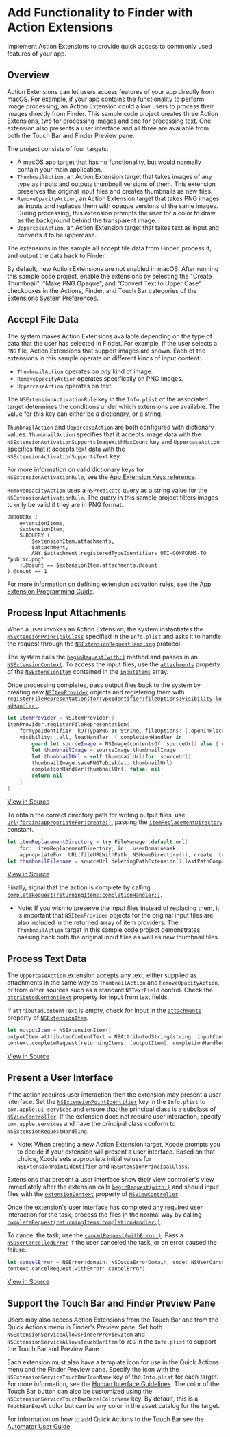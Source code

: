 # Add Functionality to Finder with Action Extensions 

Implement Action Extensions to provide quick access to commonly used features of your app.

## Overview

Action Extensions can let users access features of your app directly from macOS. For example, if your app contains the functionality to perform image processing, an Action Extension could allow users to process their images directly from Finder. This sample code project creates three Action Extensions, two for processing images and one for processing text. One extension also presents a user interface and all three are available from both the Touch Bar and Finder Preview pane.

The project consists of four targets:

* A macOS app target that has no functionality, but would normally contain your main application.
* `ThumbnailAction`, an Action Extension target that takes images of any type as inputs and outputs thumbnail versions of them. This extension preserves the original input files and creates thumbnails as new files.
* `RemoveOpacityAction`, an Action Extension target that takes PNG images as inputs and replaces them with opaque versions of the same images. During processing, this extension prompts the user for a color to draw as the background behind the transparent image.
* `UppercaseAction`, an Action Extension target that takes text as input and converts it to be uppercase.

The extensions in this sample all accept file data from Finder, process it, and output the data back to Finder. 

By default, new Action Extensions are not enabled in macOS. After running this sample code project, enable the extensions by selecting the "Create Thumbnail", "Make PNG Opaque", and "Convert Text to Upper Case" checkboxes in the Actions, Finder, and Touch Bar categories of the [Extensions System Preferences](https://support.apple.com/guide/mac-help/change-extensions-preferences-mchl8baf92fe/mac).

## Accept File Data

The system makes Action Extensions available depending on the type of data that the user has selected in Finder. For example, if the user selects a `PNG` file, Action Extensions that support images are shown. Each of the extensions in this sample operate on different kinds of input content:

* `ThumbnailAction` operates on *any* kind of image.
* `RemoveOpacityAction` operates specifically on PNG images.
* `UppercaseAction` operates on text.

The `NSExtensionActivationRule` key in the `Info.plist` of the associated target determines the conditions under which extensions are available. The value for this key can either be a dictionary, or a string.

`ThumbnailAction` and `UppercaseAction` are both configured with dictionary values. `ThumbnailAction` specifies that it accepts image data with the `NSExtensionActivationSupportsImageWithMaxCount` key and `UppercaseAction` specifies that it accepts text data with the `NSExtensionActivationSupportsText` key.

For more information on valid dictionary keys for `NSExtensionActivationRule`, see the [App Extension Keys reference](https://developer.apple.com/library/archive/documentation/General/Reference/InfoPlistKeyReference/Articles/AppExtensionKeys.html#//apple_ref/doc/uid/TP40014212-SW10).

`RemoveOpacityAction` uses a [`NSPredicate`](https://developer.apple.com/documentation/foundation/nspredicate) query as a string value for the `NSExtensionActivationRule`. The query in this sample project filters images to only be valid if they are in PNG format.

````
SUBQUERY (
    extensionItems,
    $extensionItem,
    SUBQUERY (
        $extensionItem.attachments,
        $attachment,
        ANY $attachment.registeredTypeIdentifiers UTI-CONFORMS-TO "public.png"
    ).@count == $extensionItem.attachments.@count
).@count == 1
````

For more information on defining extension activation rules, see the [App Extension Programming Guide](https://developer.apple.com/library/archive/documentation/General/Conceptual/ExtensibilityPG/ExtensionScenarios.html#//apple_ref/doc/uid/TP40014214-CH21-SW8). 

## Process Input Attachments

When a user invokes an Action Extension, the system instantiates the [`NSExtensionPrincipalClass`](https://developer.apple.com/library/archive/documentation/General/Reference/InfoPlistKeyReference/Articles/AppExtensionKeys.html#//apple_ref/doc/uid/TP40014212-SW3) specified in the `Info.plist` and asks it to handle the request through the [`NSExtensionRequestHandling`](https://developer.apple.com/documentation/foundation/nsextensionrequesthandling) protocol.

The system calls the [`beginRequest(with:)`](https://developer.apple.com/documentation/foundation/nsextensionrequesthandling/1413395-beginrequest) method and passes in an [`NSExtensionContext`](https://developer.apple.com/documentation/foundation/nsextensioncontext). To access the input files, use the [`attachments`](https://developer.apple.com/documentation/foundation/nsextensionitem/1416690-attachments) property of the [`NSExtensionItem`](https://developer.apple.com/documentation/foundation/nsextensionitem) contained in the [`inputItems`](https://developer.apple.com/documentation/foundation/nsextensioncontext/1414827-inputitems) array.

Once processing completes, pass output files back to the system by creating new [`NSItemProvider`](https://developer.apple.com/documentation/foundation/nsitemprovider) objects and registering them with [`registerFileRepresentation(forTypeIdentifier:fileOptions:visibility:loadHandler:`](https://developer.apple.com/documentation/foundation/nsitemprovider/2888337-registerfilerepresentation). 

``` swift
let itemProvider = NSItemProvider()
itemProvider.registerFileRepresentation(
    forTypeIdentifier: kUTTypePNG as String, fileOptions: [.openInPlace],
    visibility: .all, loadHandler: { completionHandler in
        guard let sourceImage = NSImage(contentsOf: sourceUrl) else { return nil }
        let thumbnailImage = sourceImage.thumbnailImage
        let thumbnailUrl = self.thumbnailUrl(for: sourceUrl)
        thumbnailImage.savePNGToDisk(at: thumbnailUrl)
        completionHandler(thumbnailUrl, false, nil)
        return nil
    }
)
```
[View in Source](x-source-tag://RegisterFileRepresentation)

To obtain the correct directory path for writing output files, use [`url(for:in:appropriateFor:create:)`](https://developer.apple.com/documentation/foundation/filemanager/1407693-url), passing the [`itemReplacementDirectory`](https://developer.apple.com/documentation/foundation/filemanager/searchpathdirectory/itemreplacementdirectory) constant.

``` swift
let itemReplacementDirectory = try FileManager.default.url(
    for: .itemReplacementDirectory, in: .userDomainMask,
    appropriateFor: URL(fileURLWithPath: NSHomeDirectory()), create: true)
let thumbnailFilename = sourceUrl.deletingPathExtension().lastPathComponent + " Thumbnail.png"
```
[View in Source](x-source-tag://ItemReplacementDirectory)

Finally, signal that the action is complete by calling [`completeRequest(returningItems:completionHandler:)`](https://developer.apple.com/documentation/foundation/nsextensioncontext/1411301-completerequest).

- Note: If you wish to preserve the input files instead of replacing them, it is important that `NSItemProvider` objects for the original input files are also included in the returned array of item providers. The `ThumbnailAction` target in this sample code project demonstrates passing back both the original input files as well as new thumbnail files.

## Process Text Data

The `UppercaseAction` extension accepts any text, either supplied as attachments in the same way as `ThumbnailAction` and `RemoveOpacityAction`, or from other sources such as a standard `NSTextField` control. Check the [`attributedContentText`](https://developer.apple.com/documentation/foundation/nsextensionitem/1408297-attributedcontenttext) property for input from text fields.

If `attributedContentText` is empty, check for input in the [`attachments`](https://developer.apple.com/documentation/foundation/nsextensionitem/1416690-attachments) property of [`NSExtensionItem`](https://developer.apple.com/documentation/foundation/nsextensionitem). 

``` swift
let outputItem = NSExtensionItem()
outputItem.attributedContentText = NSAttributedString(string: inputContent.string.uppercased())
context.completeRequest(returningItems: [outputItem], completionHandler: nil)
```
[View in Source](x-source-tag://AttributedContentText)

## Present a User Interface

If the action requires user interaction then the extension may present a user interface. Set the [`NSExtensionPointIdentifier`](https://developer.apple.com/library/archive/documentation/General/Reference/InfoPlistKeyReference/Articles/AppExtensionKeys.html#//apple_ref/doc/uid/TP40014212-SW15) key in the `Info.plist` to `com.apple.ui-services` and ensure that the principal class is a subclass of  [`NSViewController`](https://developer.apple.com/documentation/appkit/nsviewcontroller). If the extension does not require user interaction, specify `com.apple.services` and have the principal class conform to `NSExtensionRequestHandling`. 

- Note: When creating a new Action Extension target, Xcode prompts you to decide if your extension will present a user interface. Based on that choice, Xcode sets appropriate initial values for `NSExtensionPointIdentifier` and [`NSExtensionPrincipalClass`](https://developer.apple.com/library/archive/documentation/General/Reference/InfoPlistKeyReference/Articles/AppExtensionKeys.html#//apple_ref/doc/uid/TP40014212-SW3).

Extensions that present a user interface show their view controller's view immediately after the extension calls [`beginRequest(with:)`](https://developer.apple.com/documentation/foundation/nsextensionrequesthandling/1413395-beginrequest) and should input files with the [`extensionContext`](https://developer.apple.com/documentation/appkit/nsviewcontroller/1434457-extensioncontext) property of [`NSViewController`](https://developer.apple.com/documentation/appkit/nsviewcontroller). 

Once the extension's user interface has completed any required user interaction for the task, process the files in the normal way by calling [`completeRequest(returningItems:completionHandler:)`](https://developer.apple.com/documentation/foundation/nsextensioncontext/1411301-completerequest).

To cancel the task, use the [`cancelRequest(withError:)`](https://developer.apple.com/documentation/foundation/nsextensioncontext/1412773-cancelrequest). Pass a [`NSUserCancelledError`](https://developer.apple.com/documentation/foundation/nsusercancellederror) if the user canceled the task, or an error caused the failure. 

``` swift
let cancelError = NSError(domain: NSCocoaErrorDomain, code: NSUserCancelledError, userInfo: nil)
context.cancelRequest(withError: cancelError)
```
[View in Source](x-source-tag://CancelRequest)

## Support the Touch Bar and Finder Preview Pane

Users may also access Action Extensions from the Touch Bar and from the Quick Actions menu in Finder's Preview pane. Set both `NSExtensionServiceAllowsFinderPreviewItem` and `NSExtensionServiceAllowsTouchBarItem` to `YES` in the `Info.plist` to support the Touch Bar and Preview Pane.

Each extension must also have a template icon for use in the Quick Actions menu and the Finder Preview pane. Specify the icon with the `NSExtensionServiceTouchBarIconName` key of the `Info.plist` for each target. For more information, see the [Human Interface Guidelines](https://developer.apple.com/design/human-interface-guidelines/macos/extensions/action-extensions/). The color of the Touch Bar button can also be customized using the `NSExtensionServiceTouchBarBezelColorName` key. By default, this is a `TouchBarBezel` color but can be any color in the asset catalog for the target.

For information on how to add Quick Actions to the Touch Bar see the [Automator User Guide](https://support.apple.com/guide/automator/use-quick-action-workflows-aut73234890a/mac#aut7b29b7fc1).
